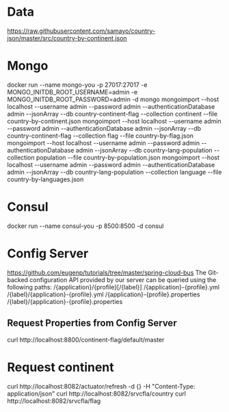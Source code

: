 # Data
https://raw.githubusercontent.com/samayo/country-json/master/src/country-by-continent.json

# Mongo
docker run --name mongo-you -p 27017:27017  -e MONGO_INITDB_ROOT_USERNAME=admin -e MONGO_INITDB_ROOT_PASSWORD=admin -d mongo
mongoimport --host localhost --username admin --password admin  --authenticationDatabase admin --jsonArray  --db country-continent-flag --collection continent --file country-by-continent.json 
mongoimport --host localhost --username admin --password admin  --authenticationDatabase admin --jsonArray  --db country-continent-flag --collection flag --file country-by-flag.json
mongoimport --host localhost --username admin --password admin  --authenticationDatabase admin --jsonArray  --db country-lang-population --collection population --file country-by-population.json
mongoimport --host localhost --username admin --password admin  --authenticationDatabase admin --jsonArray  --db country-lang-population --collection language --file country-by-languages.json

# Consul
docker run --name consul-you -p 8500:8500 -d consul

# Config Server
https://github.com/eugenp/tutorials/tree/master/spring-cloud-bus
The Git-backed configuration API provided by our server can be queried using the following paths:
/{application}/{profile}[/{label}]
/{application}-{profile}.yml
/{label}/{application}-{profile}.yml
/{application}-{profile}.properties
/{label}/{application}-{profile}.properties

## Request Properties from Config Server
curl http://localhost:8800/continent-flag/default/master

# Request continent
curl http://localhost:8082/actuator/refresh -d {} -H "Content-Type: application/json"
curl http://localhost:8082/srvcfla/country
curl http://localhost:8082/srvcfla/flag
